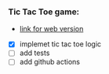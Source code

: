 ### Tic Tac Toe game:
- [link for web version](https://github.com/dmitry-shibanov/tic_tac/tree/web)
- [x] implemet tic tac toe logic
- [ ] add tests
- [ ] add github actions